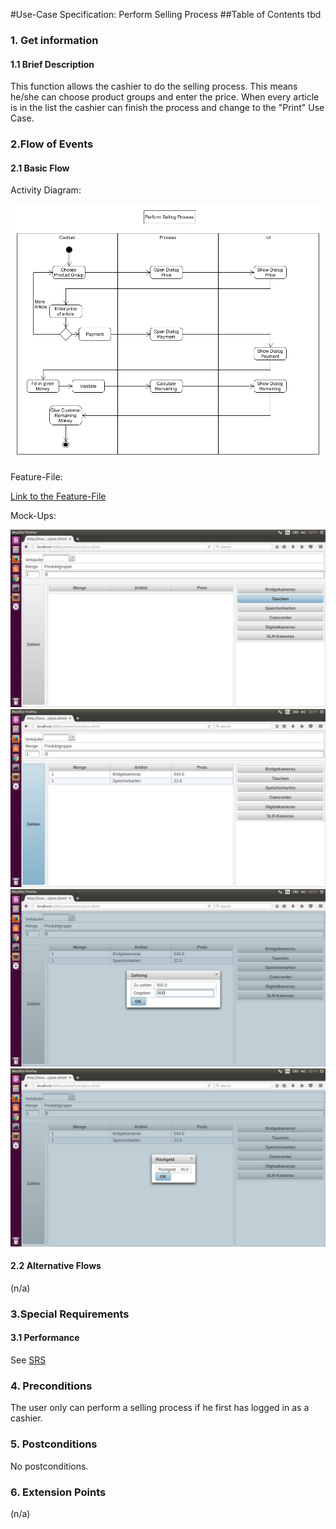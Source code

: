 #Use-Case Specification: Perform Selling Process
##Table of Contents
tbd    

### 1. Get information

#### 1.1 Brief Description

This function allows the cashier to do the selling process.
This means he/she can choose product groups and enter the price.
When every article is in the list the cashier can finish the process and change to the "Print" Use Case.

### 2.Flow of Events

#### 2.1 Basic Flow

Activity Diagram: 

![flow for selling process][flow]

Feature-File:

[Link to the Feature-File][feature]

Mock-Ups:

![Link to Mock-Ups][mockup1]
![Mock-Up2][mockup2]
![Mock-Up3][mockup3]
![Mock-Up4][mockup4]

#### 2.2 Alternative Flows

(n/a)

### 3.Special Requirements

#### 3.1 Performance
See [SRS]


### 4. Preconditions

The user only can perform a selling process if he first has logged in as a cashier.
 
### 5. Postconditions

No postconditions.

### 6. Extension Points
(n/a)

<!-- Link definitions -->
[feature]: https://github.com/PosSystems/pos/blob/master/pos/features/sellingProcess.feature
[flow]: https://github.com/PosSystems/pos/blob/master/useCase/flowChart/useCaseSellingProcess.png
[SRS]: https://github.com/PosSystems/pos/blob/master/Software%20Requirements%20Specification.pdf
[mockup1]:https://github.com/PosSystems/pos/blob/master/useCase/screenshots/UseCaseSellingProcess1.png
[mockup2]:https://github.com/PosSystems/pos/blob/master/useCase/screenshots/UseCaseSellingProcess2.png
[mockup3]:https://github.com/PosSystems/pos/blob/master/useCase/screenshots/UseCaseSellingProcess3.png
[mockup4]:https://github.com/PosSystems/pos/blob/master/useCase/screenshots/UseCaseSellingProcess4.png
